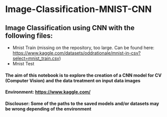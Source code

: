 # Image-Classification-MNIST-CNN
## Image Classification using CNN with the following files:
* Mnist Train (missing on the repository, too large. Can be found here: https://www.kaggle.com/datasets/oddrationale/mnist-in-csv?select=mnist_train.csv)
* Mnist Test

#### The aim of this notebook is to explore the creation of a CNN model for CV (Computer Vision) and the data treatment on input data images
#### Environment: https://www.kaggle.com/
#### **Disclouser**: Some of the paths to the saved models and/or datasets may be wrong depending of the environment
